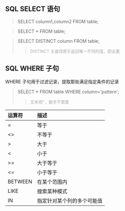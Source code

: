 ## SQL SELECT 语句

> SELECT column1,column2 FROM table;

> SELECT * FROM table;

> SELECT DISTINCT column FROM table;  
 >> <font size=2 color=DarkGray>DISTINCT 关键词用于返回唯一不同的值，即去重</font>

## SQL WHERE 子句
WHERE 子句用于过滤记录，提取那些满足指定条件的记录

> SELECT * FROM table WHERE column='pattern';  
 >> <font size=2 color=DarkGray>文本用‘’，数字不需要</font>

|  运算符   | 描述  |
|  :----  | :----  |
|=	|等于|
|<>	|不等于|
|>	|大于|
|<	|小于|
|>=	|大于等于|
|<=	|小于等于|
|BETWEEN	|在某个范围内|
|LIKE	|搜索某种模式|
|IN	|指定针对某个列的多个可能值|
